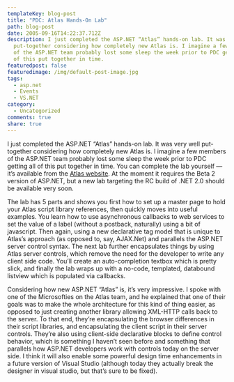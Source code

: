 ```yaml
---
templateKey: blog-post
title: "PDC: Atlas Hands-On Lab"
path: blog-post
date: 2005-09-16T14:22:37.712Z
description: I just completed the ASP.NET “Atlas” hands-on lab. It was very well
  put-together considering how completely new Atlas is. I imagine a few members
  of the ASP.NET team probably lost some sleep the week prior to PDC getting all
  of this put together in time.
featuredpost: false
featuredimage: /img/default-post-image.jpg
tags:
  - asp.net
  - Events
  - VS.NET
category:
  - Uncategorized
comments: true
share: true
---
```

<!--StartFragment-->

I just completed the ASP.NET “Atlas” hands-on lab. It was very well put-together considering how completely new Atlas is. I imagine a few members of the ASP.NET team probably lost some sleep the week prior to PDC getting all of this put together in time. You can complete the lab yourself — it’s available from the [Atlas website](http://atlas.asp.net/). At the moment it requires the Beta 2 version of ASP.NET, but a new lab targeting the RC build of .NET 2.0 should be available very soon.

The lab has 5 parts and shows you first how to set up a master page to hold your Atlas script library references, then quickly moves into useful examples. You learn how to use asynchronous callbacks to web services to set the value of a label (without a postback, naturally) using a bit of javascript. Then again, using a new declarative tag model that is unique to Atlas’s approach (as opposed to, say, AJAX.Net) and parallels the ASP.NET server control syntax. The next lab further encapsulates things by using Atlas server controls, which remove the need for the developer to write any client side code. You’ll create an auto-completion textbox which is pretty slick, and finally the lab wraps up with a no-code, templated, databound listview which is populated via callbacks.

Considering how new ASP.NET “Atlas” is, it’s very impressive. I spoke with one of the Microsofties on the Atlas team, and he explained that one of their goals was to make the whole architecture for this kind of thing easier, as opposed to just creating another library allowing XML-HTTP calls back to the server. To that end, they’re encapsulating the browser differences in their script libraries, and encapsulating the client script in their server controls. They’re also using client-side declarative blocks to define control behavior, which is something I haven’t seen before and something that parallels how ASP.NET developers work with controls today on the server side. I think it will also enable some powerful design time enhancements in a future version of Visual Studio (although today they actually break the designer in visual studio, but that’s sure to be fixed).

<!--EndFragment-->